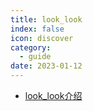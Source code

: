 ```yaml
---
title: look_look
index: false
icon: discover
category:
  - guide
date: 2023-01-12
---
```


- [look_look介绍](look_look.md)
